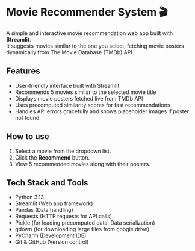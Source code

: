 # Movie Recommender System 🎬

A simple and interactive movie recommendation web app built with **Streamlit**.  
It suggests movies similar to the one you select, fetching movie posters dynamically from The Movie Database (TMDb) API.

## Features

- User-friendly interface built with Streamlit
- Recommends 5 movies similar to the selected movie title
- Displays movie posters fetched live from TMDb API
- Uses precomputed similarity scores for fast recommendations
- Handles API errors gracefully and shows placeholder images if poster not found

## How to use
1. Select a movie from the dropdown list.
2. Click the **Recommend** button.
3. View 5 recommended movies along with their posters.

## Tech Stack and Tools
- Python 3.13
- Streamlit (Web app framework)
- Pandas (Data handling)
- Requests (HTTP requests for API calls)
- Pickle (for loading precomputed data, Data serialization)
- gdown (for downloading large files from google drive)
- PyCharm (Development IDE)
- Git & GitHub (Version control)
  
